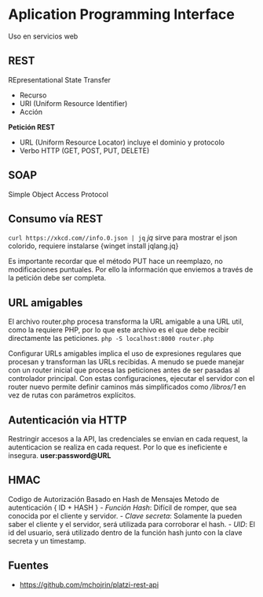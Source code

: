 # Aplication Programming Interface
Uso en servicios web


## REST
 REpresentational State Transfer
- Recurso
- URI (Uniform Resource Identifier)
- Acción

__Petición REST__
- URL (Uniform Resource Locator) incluye el dominio y protocolo
- Verbo HTTP (GET, POST, PUT, DELETE)


## SOAP
Simple Object Access Protocol


## Consumo vía REST

```curl https://xkcd.com//info.0.json | jq```
_jq_ sirve para mostrar el json colorido, requiere instalarse {winget install jqlang.jq}

Es importante recordar que el método PUT hace un reemplazo, no modificaciones puntuales. Por ello la información que enviemos a través de la petición debe ser completa.


## URL amigables
El archivo router.php procesa transforma la URL amigable a una URL util, como la requiere PHP, por lo que este archivo es el que debe recibir directamente las peticiones.
```php -S localhost:8000 router.php```

Configurar URLs amigables implica el uso de expresiones regulares que procesan y transforman las URLs recibidas. A menudo se puede manejar con un router inicial que procesa las peticiones antes de ser pasadas al controlador principal.
Con estas configuraciones, ejecutar el servidor con el router nuevo permite definir caminos más simplificados como _/libros/1_ en vez de rutas con parámetros explícitos.



## Autenticación via HTTP
Restringir accesos a la API, las credenciales se envian en cada request, la autenticacion se realiza en cada request. Por lo que es ineficiente e insegura.
__user:password@URL__


## HMAC
Codigo de Autorización Basado en Hash de Mensajes
Metodo de autenticación { ID + HASH }
    - _Función Hash_: Difícil de romper, que sea conocida por el cliente y servidor.
    - _Clave secreta_: Solamente la pueden saber el cliente y el servidor, será utilizada para corroborar el hash.
    - _UID_: El id del usuario, será utilizado dentro de la función hash junto con la clave secreta y un timestamp.



## Fuentes
- https://github.com/mchojrin/platzi-rest-api
